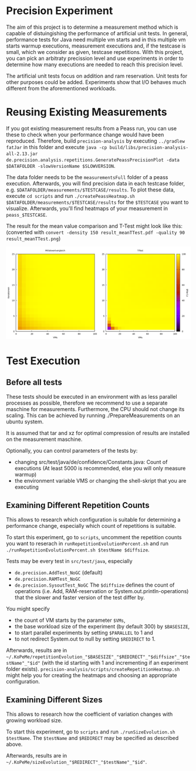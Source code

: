 Precision Experiment
===================

The aim of this project is to determine a measurement method which is capable of distuingishing the performance of artificial unit tests. In general, performance tests for Java need multiple vm starts and in this multiple vm starts warmup executions, measurement executions and, if the testcase is small, which we consider as given, testcase repetitions. With this project, you can pick an arbitraty precission level and use experiments in order to determine how many executions are needed to reach this precision level. 

The artificial unit tests focus on addition and ram reservation. Unit tests for other purposes could be added. Experiments show that I/O behaves much different from the aforementioned workloads.

# Reusing Existing Measurements

If you got existing measurement results from a Peass run, you can use these to check when your performance change would have been reproduced. Therefore, build `precision-analysis` by executing `../gradlew fatJar` in this folder and execute `java -cp build/libs/precision-analysis-all-2.13.jar de.precision.analysis.repetitions.GeneratePeassPrecisionPlot -data $DATAFOLDER -slowVersionName $SLOWVERSION`. 

The data folder needs to be the `measurementsFull` folder of a peass execution. Afterwards, you will find precision data in each testcase folder, e.g. `$DATAFOLDER/measurements/$TESTCASE/results`. To plot these data, execute `cd scripts` and run `./createPeassHeatmap.sh $DATAFOLDER/measurements/$TESTCASE/results` for the `$TESTCASE` you want to visualize. Afterwards, you'll find heatmaps of your measurement in `peass_$TESTCASE`.

The result for the mean value comparison and T-Test might look like this: (converted with `convert -density 150 result_meanTTest.pdf -quality 90 result_meanTTest.png`)

![image](img/result_meanTTest.png)

# Test Execution

## Before all tests

These tests should be executed in an environment with as less parallel processes as possible, therefore we recommend to use a separate maschine for measurements. Furthermore, the CPU should not change its scaling. This can be achieved by running ./PrepareMeasurements on an ubuntu system.

It is assumed that tar and xz for optimal compression of results are installed on the measurement maschine.

Optionally, you can control parameters of the tests by:
* changing src/test/java/de/confidence/Constants.java: Count of executions (At least 5000 is recommended, else you will only measure warmup)
* the environment variable VMS or changing the shell-skript that you are executing

## Examining Different Repetition Counts

This allows to research which configuration is suitable for determining a performance change, especially which count of repetitions is suitable. 

To start this experiment, go to `scripts`, uncomment the repetition counts you want to reserach in `runRepetitionEvolutionPercent.sh` and run `./runRepetitionEvolutionPercent.sh $testName $diffsize`.

Tests may be every test in `src/test/java`, especially
* `de.precision.AddTest_NoGC` (default)
* `de.precision.RAMTest_NoGC`
* `de.precision.SysoutTest_NoGC`
The `$diffsize` defines the count of operations (i.e. Add, RAM-reservation or System.out.println-operations) that the slower and faster version of the test differ by. 

You might specify
* the count of VM starts by the parameter `$VMs`,
* the base workload size of the experiment (by default 300) by `$BASESIZE`,
* to start parallel experiments by setting `$PARALLEL` to 1 and
* to not redirect System.out to null by setting `$REDIRECT` to 1.

Afterwards, results are in `~/.KoPeMe/repetitionEvolution_"$BASESIZE"_"$REDIRECT"_"$diffsize"_"$testName"_"$id"` (with the id starting with 1 and incrementing if an experiment folder exists). `precision-analysis/scripts/createRepetitionHeatmap.sh` might help you for creating the heatmaps and choosing an appropriate configuration.

## Examining Different Sizes

This allows to research how the coefficient of variation changes with growing workload size.

To start this experiment, go to `scripts` and run `./runSizeEvolution.sh $testName`. The `$testName` and `$REDIRECT` may be specified as described above.

Afterwards, results are in `~/.KoPeMe/sizeEvolution_"$REDIRECT"_"$testName"_"$id"`.

